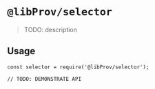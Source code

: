 # `@libProv/selector`

> TODO: description

## Usage

```
const selector = require('@libProv/selector');

// TODO: DEMONSTRATE API
```
